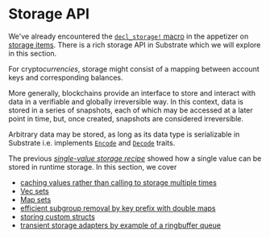 # Storage API

We've already encountered the
[`decl_storage!` macro](substrate.dev/rustdocs/v2.0.0-rc3/frame_support/macro.decl_storage.html) in the
appetizer on [storage items](../../2-appetizers/2-storage-values.md). There is a rich storage API in
Substrate which we will explore in this section.

For crypto*currencies*, storage might consist of a mapping between account keys and corresponding
balances.

More generally, blockchains provide an interface to store and interact with data in a verifiable and
globally irreversible way. In this context, data is stored in a series of snapshots, each of which
may be accessed at a later point in time, but, once created, snapshots are considered irreversible.

Arbitrary data may be stored, as long as its data type is serializable in Substrate i.e. implements
[`Encode`](https://docs.rs/parity-scale-codec/1.3.0/parity_scale_codec/#encode) and
[`Decode`](https://docs.rs/parity-scale-codec/1.3.0/parity_scale_codec/#decode) traits.

The previous _[single-value storage recipe](../../2-appetizers/2-storage-values.md)_ showed how a
single value can be stored in runtime storage. In this section, we cover

-   [caching values rather than calling to storage multiple times](./cache.md)
-   [Vec sets](./vec-set.md)
-   [Map sets](./map-set.md)
-   [efficient subgroup removal by key prefix with double maps](./double.md)
-   [storing custom structs](./structs.md)
-   [transient storage adapters by example of a ringbuffer queue](./ringbuffer.md)
